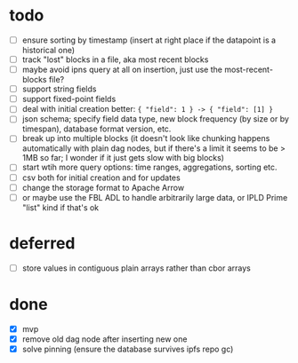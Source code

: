 # todo

- [ ] ensure sorting by timestamp (insert at right place if the datapoint is a
  historical one)
- [ ] track "lost" blocks in a file, aka most recent blocks
- [ ] maybe avoid ipns query at all on insertion, just use the most-recent-blocks
  file?
- [ ] support string fields
- [ ] support fixed-point fields
- [ ] deal with initial creation better: `{ "field": 1 } -> { "field": [1] }`
- [ ] json schema; specify field data type, new block frequency (by size or by
  timespan), database format version, etc.
- [ ] break up into multiple blocks (it doesn't look like chunking happens
  automatically with plain dag nodes, but if there's a limit it seems to be >
  1MB so far; I wonder if it just gets slow with big blocks)
- [ ] start wtih more query options: time ranges, aggregations, sorting etc.
- [ ] csv both for initial creation and for updates
- [ ] change the storage format to Apache Arrow
- [ ] or maybe use the FBL ADL to handle arbitrarily large data, or IPLD Prime "list" kind if that's ok

# deferred

- [ ] store values in contiguous plain arrays rather than cbor arrays

# done

- [x] mvp
- [x] remove old dag node after inserting new one
- [x] solve pinning (ensure the database survives ipfs repo gc)
